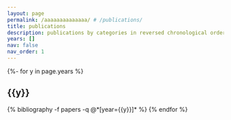 ```yaml
---
layout: page
permalink: /aaaaaaaaaaaaaa/ # /publications/
title: publications
description: publications by categories in reversed chronological order. generated by jekyll-scholar.
years: []
nav: false
nav_order: 1
---
```

<!-- _pages/publications.md -->
<div class="publications">

{%- for y in page.years %}
  <h2 class="year">{{y}}</h2>
  {% bibliography -f papers -q @*[year={{y}}]* %}
{% endfor %}

</div>
